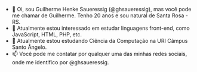 - 👋 Oi, sou Guilherme Henke Saueressig (@ghsaueressig), mas você pode me chamar de Guilherme. Tenho 20 anos e sou natural de Santa Rosa - RS.
- 👀 Atualmente estou interessado em estudar linguagens front-end, como JavaScript, HTML, PHP, etc.
- 🌱 Atualmente estou estudando Ciência da Computação na URI Câmpus Santo Ângelo.
- 📫 Você pode me contatar por qualquer uma das minhas redes sociais, onde me identifico por @ghsaueressig.

<!---
ghsaueressig/ghsaueressig is a ✨ special ✨ repository because its `README.md` (this file) appears on your GitHub profile.
You can click the Preview link to take a look at your changes.
--->
